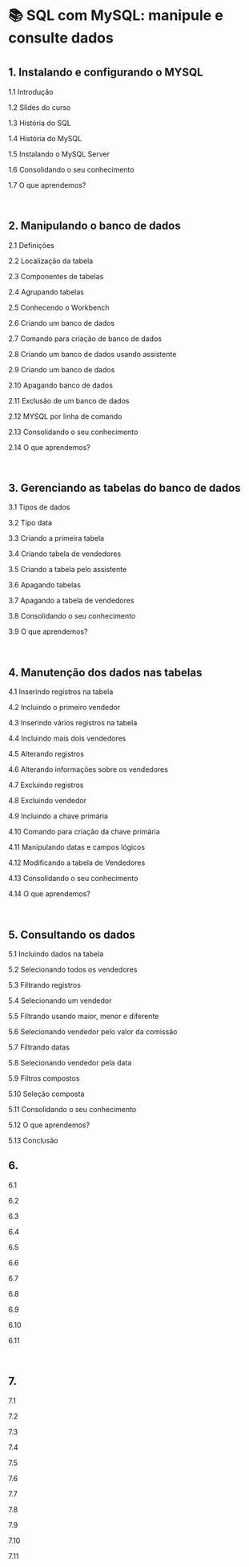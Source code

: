 <h1>📚 SQL com MySQL: manipule e consulte dados<h1>

<h2>1. Instalando e configurando o MYSQL</h2>
<p>1.1 Introdução</p>
<p>1.2 Slides do curso</p>
<p>1.3 História do SQL</p>
<p>1.4 História do MySQL</p>
<p>1.5 Instalando o MySQL Server</p>
<p>1.6 Consolidando o seu conhecimento</p>
<p>1.7 O que aprendemos?</p><br>

<h2>2. Manipulando o banco de dados</h2>
<p>2.1 Definições</p>
<p>2.2 Localização da tabela</p>
<p>2.3 Componentes de tabelas</p>
<p>2.4 Agrupando tabelas</p>
<p>2.5 Conhecendo o Workbench</p>
<p>2.6 Criando um banco de dados</p>
<p>2.7 Comando para criação de banco de dados</p>
<p>2.8 Criando um banco de dados usando assistente</p>
<p>2.9 Criando um banco de dados</p>
<p>2.10 Apagando banco de dados</p>
<p>2.11 Exclusão de um banco de dados</p>
<p>2.12 MYSQL por linha de comando</p>
<p>2.13 Consolidando o seu conhecimento</p>
<p>2.14 O que aprendemos?</p><br>

<h2>3. Gerenciando as tabelas do banco de dados</h2>
<p>3.1 Tipos de dados</p>
<p>3.2 Tipo data</p>
<p>3.3 Criando a primeira tabela</p>
<p>3.4 Criando tabela de vendedores</p>
<p>3.5 Criando a tabela pelo assistente</p>
<p>3.6 Apagando tabelas</p>
<p>3.7 Apagando a tabela de vendedores</p>
<p>3.8 Consolidando o seu conhecimento</p>
<p>3.9 O que aprendemos?</p><br>

<h2>4. Manutenção dos dados nas tabelas</h2>
<p>4.1 Inserindo registros na tabela</p>
<p>4.2 Incluindo o primeiro vendedor</p>
<p>4.3 Inserindo vários registros na tabela</p>
<p>4.4 Incluindo mais dois vendedores</p>
<p>4.5 Alterando registros</p>
<p>4.6 Alterando informações sobre os vendedores</p>
<p>4.7 Excluindo registros</p>
<p>4.8 Excluindo vendedor</p>
<p>4.9 Incluindo a chave primária</p>
<p>4.10 Comando para criação da chave primária</p>
<p>4.11 Manipulando datas e campos lógicos</p>
<p>4.12 Modificando a tabela de Vendedores</p>
<p>4.13 Consolidando o seu conhecimento</p>
<p>4.14 O que aprendemos?</p><br>

<h2>5. Consultando os dados</h2>
<p>5.1 Incluindo dados na tabela</p>
<p>5.2 Selecionando todos os vendedores</p>
<p>5.3 Filtrando registros</p>
<p>5.4 Selecionando um vendedor</p>
<p>5.5 Filtrando usando maior, menor e diferente</p>
<p>5.6 Selecionando vendedor pelo valor da comissão</p>
<p>5.7 Filtrando datas</p>
<p>5.8 Selecionando vendedor pela data</p>
<p>5.9 Filtros compostos</p>
<p>5.10 Seleção composta</p>
<p>5.11 Consolidando o seu conhecimento</p>
<p>5.12 O que aprendemos?</p>
<p>5.13 Conclusão</p>

<h2>6. </h2>
<p>6.1 </p>
<p>6.2 </p>
<p>6.3 </p>
<p>6.4 </p>
<p>6.5 </p>
<p>6.6 </p>
<p>6.7 </p>
<p>6.8 </p>
<p>6.9 </p>
<p>6.10 </p>
<p>6.11 </p><br>

<h2>7. </h2>
<p>7.1 </p>
<p>7.2 </p>
<p>7.3 </p>
<p>7.4 </p>
<p>7.5 </p>
<p>7.6 </p>
<p>7.7 </p>
<p>7.8 </p>
<p>7.9 </p>
<p>7.10 </p>
<p>7.11 </p>
